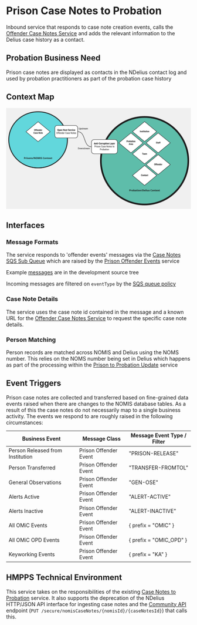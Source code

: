 # Prison Case Notes to Probation

Inbound service that responds to case note creation events, calls the [Offender
Case Notes Service](https://github.com/ministryofjustice/offender-case-notes)
and adds the relevant information to the Delius case history as a contact.

## Probation Business Need

Prison case notes are displayed as contacts in the NDelius contact log and
used by probation practitioners as part of the probation case history

## Context Map

![Context Map](./img/prison-case-notes-to-probation-context-map.png)

## Interfaces

### Message Formats

The service responds to 'offender events' messages via the
[Case Notes SQS Sub Queue](https://github.com/ministryofjustice/cloud-platform-environments/blob/main/namespaces/live.cloud-platform.service.justice.gov.uk/offender-events-dev/resources/case-notes-sub-queue.tf)
which are raised by the [Prison Offender Events](https://github.com/ministryofjustice/prison-offender-events)
service

Example [messages](./src/dev/resources/messages/) are in the development source tree

Incoming messages are filtered on `eventType` by the [SQS queue
policy](https://github.com/ministryofjustice/cloud-platform-environments/blob/main/namespaces/live.cloud-platform.service.justice.gov.uk/offender-events-dev/resources/case-notes-sub-queue.tf#L120-L135)

### Case Note Details

The service uses the case note id contained in the message and a known URL for
the [Offender Case Notes Service](https://github.com/ministryofjustice/offender-case-notes)
to request the specific case note details.

### Person Matching

Person records are matched across NOMIS and Delius using the NOMS number. This
relies on the NOMS number being set in Delius which happens as part of the
processing within the [Prison to Probation Update](https://github.com/ministryofjustice/prison-to-probation-update)
service

## Event Triggers

Prison case notes are collected and transferred based on fine-grained data
events raised when there are changes to the NOMIS database tables. As a result
of this the case notes do not necessarily map to a single business activity.
The events we respond to are roughly raised in the following circumstances:

| Business Event                   | Message Class         | Message Event Type / Filter |
|----------------------------------|-----------------------|-----------------------------|
| Person Released from Institution | Prison Offender Event | "PRISON-RELEASE"            |
| Person Transferred               | Prison Offender Event | "TRANSFER-FROMTOL"          |
| General Observations             | Prison Offender Event | "GEN-OSE"                   |
| Alerts Active                    | Prison Offender Event | "ALERT-ACTIVE"              |
| Alerts Inactive                  | Prison Offender Event | "ALERT-INACTIVE"            |
| All OMiC Events                  | Prison Offender Event | { prefix = "OMIC" }         |
| All OMiC OPD Events              | Prison Offender Event | { prefix = "OMIC_OPD" }     |
| Keyworking Events                | Prison Offender Event | { prefix = "KA" }           |

## HMPPS Technical Environment

This service takes on the responsibilities of the existing [Case Notes to Probation](https://github.com/ministryofjustice/case-notes-to-probation)
service. It also supports the deprecation of the NDelius HTTP/JSON API interface for
ingesting case notes and the [Community API](https://github.com/ministryofjustice/community-api)
endpoint (`PUT /secure/nomisCaseNotes/{nomisId}/{caseNotesId}`) that calls this.
